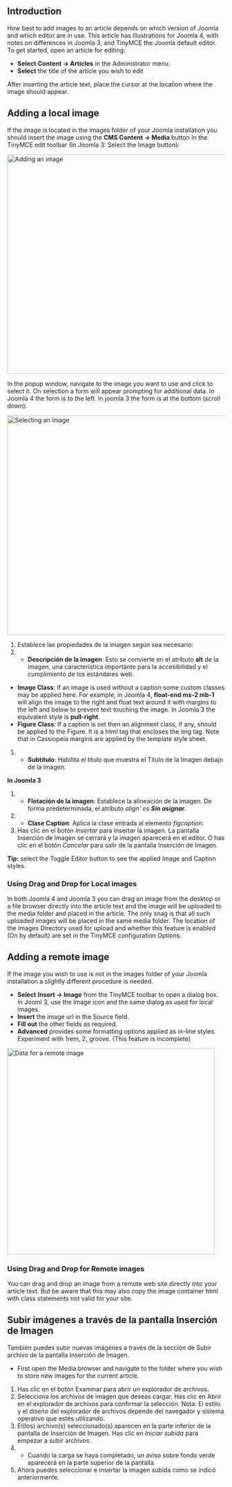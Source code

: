 <!-- Filename: Adding_an_image_to_an_article / Display title: Agregar una imagen a un artículo -->

## Introduction

How best to add images to an article depends on which version of Joomla
and which editor are in use. This article has illustrations for Joomla
4, with notes on differences in Joomla 3, and TinyMCE the Joomla default
editor. To get started, open an article for editing:

- **Select** **Content **→** Articles** in the Administrator menu.
- **Select** the title of the article you wish to edit

After inserting the article text, place the cursor at the location where
the image should appear.

## Adding a local image

If the image is located in the images folder of your Joomla installation
you should insert the image using the **CMS Content **→** Media** button
In the TinyMCE edit toolbar (In Joomla 3: Select the Image button):

<img
src="https://docs.joomla.org/images/5/5e/Adding-an-image-to-an-article-cms-content-media.png"
decoding="async" data-file-width="1000" data-file-height="508"
width="1000" height="508" alt="Adding an image" />

In the popup window, navigate to the image you want to use and click to
select it. On selection a form will appear prompting for additional
data. In Joomla 4 the form is to the left. In joomla 3 the form is at
the bottom (scroll down):

<img
src="https://docs.joomla.org/images/d/d4/Adding-an-image-to-an-article-selected-image.png"
decoding="async" data-file-width="1000" data-file-height="508"
width="1000" height="508" alt="Selecting an image" />

1.  Establece las propiedades de la imagen según sea necesario:
1.  - **Descripción de la imagen**: Esto se convierte en el atributo
      **alt** de la imagen, una característica importante para la
      accesibilidad y el cumplimiento de los estándares web.

- **Image Class**: If an image is used without a caption some custom
  classes may be applied here. For example, in Joomla 4, **float-end
  ms-2 mb-1** will align the image to the right and float text around it
  with margins to the left and below to prevent text touching the image.
  In Joomla 3 the equivalent style is **pull-right**.
- **Figure Class**: If a caption is set then an alignment class, if any,
  should be applied to the Figure. It is a html tag that encloses the
  img tag. Note that in Cassiopeia margins are applied by the template
  style sheet.

1.  - **Subtítulo**: Habilita el título que muestra el Título de la
      Imagen debajo de la imagen.

**In Joomla 3**

1.  - **Flotación de la imagen**: Establece la alineación de la imagen.
      De forma predeterminada, el atributo *align' es **Sin asignar**.*
1.  - **Clase Caption**: Aplica la clase entrada al elemento
      *figcaption*.
1.  Has clic en el botón *Insertar* para insertar la imagen. La pantalla
    Inserción de Imagen se cerrará y la imagen aparecerá en el editor. O
    has clic en el botón *Cancelar* para salir de la pantalla Inserción
    de Imagen.

**Tip:** select the Toggle Editor button to see the applied Image and
Caption styles.

### Using Drag and Drop for Local images

In both Joomla 4 and Joomla 3 you can drag an image from the desktop or
a file browser directly into the article text and the image will be
uploaded to the media folder and placed in the article. The only snag is
that all such uploaded images will be placed in the same media folder.
The location of the Images Directory used for upload and whether this
feature is enabled (On by default) are set in the TinyMCE configuration
Options.

## Adding a remote image

If the image you wish to use is not in the images folder of your Joomla
installation a slightly different procedure is needed.

- **Select** **Insert **→** Image** from the TinyMCE toolbar to open a
  dialog box. In Jooml 3, use the Image icon and the same dialog as used
  for local images.
- **Insert** the image url in the Source field.
- **Fill out** the other fields as required.
- **Advanced** provides some formatting options applied as in-line
  styles. Experiment with 1rem, 2, groove. (This feature is incomplete)

<img
src="https://docs.joomla.org/images/3/39/Adding-an-image-to-an-article-insert-edit-image.png"
class="thumbborder" decoding="async" data-file-width="480"
data-file-height="477" width="480" height="477"
alt="Data for a remote image" />

### Using Drag and Drop for Remote images

You can drag and drop an image from a remote web site directly into your
article text. But be aware that this may also copy the image container
html with class statements not valid for your site.

## Subir imágenes a través de la pantalla Inserción de Imagen

También puedes subir nuevas imágenes a través de la sección de Subir
archivo de la pantalla Inserción de Imagen.

- First open the Media browser and navigate to the folder where you wish
  to store new images for the current article.

1.  Has clic en el botón Examinar para abrir un explorador de archivos.
1.  Selecciona los archivos de imagen que deseas cargar. Has clic en
    Abrir en el explorador de archivos para confirmar la selección.
    Nota: El estilo y el diseño del explorador de archivos depende del
    navegador y sistema operativo que estés utilizando.
1.  El(los) archivo(s) seleccionado(s) aparecen en la parte inferior de
    la pantalla de Inserción de Imagen. Has clic en *Iniciar subida*
    para empezar a subir archivos.
1.  - Cuando la carga se haya completado, un aviso sobre fondo verde
      aparecerá en la parte superior de la pantalla.
1.  Ahora puedes seleccionar e insertar la imagen subida como se indicó
    anteriormente.
